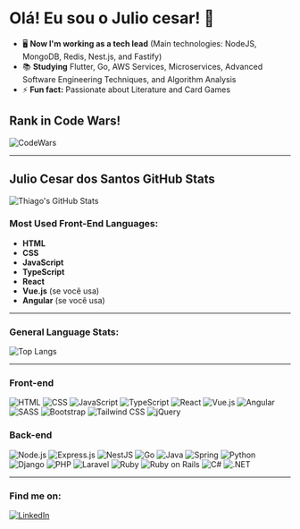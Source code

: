 # Olá! Eu sou o Julio cesar! 👋

- 🖥️ **Now I'm working as a tech lead** (Main technologies: NodeJS, MongoDB, Redis, Nest.js, and Fastify)
- 📚 **Studying** Flutter, Go, AWS Services, Microservices, Advanced Software Engineering Techniques, and Algorithm Analysis
- ⚡ **Fun fact:** Passionate about Literature and Card Games

## Rank in Code Wars!
![CodeWars](https://www.codewars.com/users/Julio%20%20Cesar/badges/large)

---

## Julio Cesar dos Santos GitHub Stats
![Thiago's GitHub Stats](https://github-readme-stats.vercel.app/api?username=ThiagoBussola&show_icons=true&theme=dark&count_private=true)
### Most Used Front-End Languages:
- **HTML**
- **CSS**
- **JavaScript**
- **TypeScript**
- **React**
- **Vue.js** (se você usa)
- **Angular** (se você usa)

---

### General Language Stats:
![Top Langs](https://github-readme-stats.vercel.app/api/top-langs/?username=SeuNomeDeUsuario&layout=compact&theme=dark)

---

### Front-end
![HTML](https://img.shields.io/badge/-HTML-333333?style=flat&logo=html5&link=https://developer.mozilla.org/en-US/docs/Web/HTML)
![CSS](https://img.shields.io/badge/-CSS-333333?style=flat&logo=css3&link=https://developer.mozilla.org/en-US/docs/Web/CSS)
![JavaScript](https://img.shields.io/badge/-JavaScript-333333?style=flat&logo=javascript&link=https://developer.mozilla.org/en-US/docs/Web/JavaScript)
![TypeScript](https://img.shields.io/badge/-TypeScript-333333?style=flat&logo=typescript&link=https://www.typescriptlang.org/)
![React](https://img.shields.io/badge/-React-333333?style=flat&logo=react&link=https://reactjs.org/)
![Vue.js](https://img.shields.io/badge/-Vue.js-333333?style=flat&logo=vue.js&link=https://vuejs.org/)
![Angular](https://img.shields.io/badge/-Angular-333333?style=flat&logo=angular&link=https://angular.io/)
![SASS](https://img.shields.io/badge/-SASS-333333?style=flat&logo=sass&link=https://sass-lang.com/)
![Bootstrap](https://img.shields.io/badge/-Bootstrap-333333?style=flat&logo=bootstrap&link=https://getbootstrap.com/)
![Tailwind CSS](https://img.shields.io/badge/-TailwindCSS-333333?style=flat&logo=tailwindcss&link=https://tailwindcss.com/)
![jQuery](https://img.shields.io/badge/-jQuery-333333?style=flat&logo=jquery&link=https://jquery.com/)

### Back-end
![Node.js](https://img.shields.io/badge/-Node.js-333333?style=flat&logo=node.js&link=https://nodejs.org/)
![Express.js](https://img.shields.io/badge/-Express.js-333333?style=flat&logo=express&link=https://expressjs.com/)
![NestJS](https://img.shields.io/badge/-NestJS-333333?style=flat&logo=nestjs&link=https://nestjs.com/)
![Go](https://img.shields.io/badge/-Go-333333?style=flat&logo=go&link=https://golang.org/)
![Java](https://img.shields.io/badge/-Java-333333?style=flat&logo=java&link=https://www.java.com/)
![Spring](https://img.shields.io/badge/-Spring-333333?style=flat&logo=spring&link=https://spring.io/)
![Python](https://img.shields.io/badge/-Python-333333?style=flat&logo=python&link=https://www.python.org/)
![Django](https://img.shields.io/badge/-Django-333333?style=flat&logo=django&link=https://www.djangoproject.com/)
![PHP](https://img.shields.io/badge/-PHP-333333?style=flat&logo=php&link=https://www.php.net/)
![Laravel](https://img.shields.io/badge/-Laravel-333333?style=flat&logo=laravel&link=https://laravel.com/)
![Ruby](https://img.shields.io/badge/-Ruby-333333?style=flat&logo=ruby&link=https://www.ruby-lang.org/)
![Ruby on Rails](https://img.shields.io/badge/-Ruby%20on%20Rails-333333?style=flat&logo=rubyonrails&link=https://rubyonrails.org/)
![C#](https://img.shields.io/badge/-C%23-333333?style=flat&logo=c-sharp&link=https://docs.microsoft.com/en-us/dotnet/csharp/)
![.NET](https://img.shields.io/badge/-.NET-333333?style=flat&logo=dotnet&link=https://dotnet.microsoft.com/)

---

### Find me on:
[![LinkedIn](https://img.shields.io/badge/-LinkedIn-blue?style=flat&logo=linkedin)](https://www.linkedin.com/in/seu-perfil)

